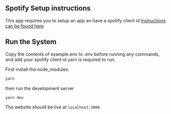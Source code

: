 ## Spotify Setup instructions

This app requires you to setup an app an have a spotify client id [Instructions can be found here](https://developer.spotify.com/documentation/web-api/tutorials/getting-started)

## Run the System

Copy the contents of example.env to .env before running any commands, and add your spotify client id
yarn is required to run.

First install the node_modules.

```bash
yarn
```

then run the development server

```bash
yarn dev
```

The website should be live at `localhost:3000`

